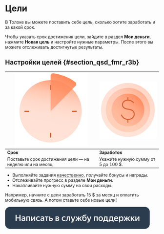 # Цели

В Толоке вы можете поставить себе цель, сколько хотите заработать и за какой срок.

Чтобы указать срок достижения цели, зайдите в раздел **Мои деньги**, нажмите **Новая цель** и настройте нужные параметры. После этого вы можете отслеживать достигнутые результаты.

## Настройки целей {#section_qsd_fmr_r3b}

| ![](./images/clock-pattern.svg)                          | ![](./images/money-pattern.svg)     |
|----------------------------------------------------------|-------------------------------------|
| **Срок**                                                 | **Заработок**                       |
| Поставьте срок достижения цели — на неделю или на месяц. | Укажите нужную сумму от 5 до 100 $. |


- Выполняйте задания [качественно](tasks.md), получайте бонусы и награды.
- Отслеживайте прогресс в разделе **Мои деньги**.
- Накапливайте нужную сумму на свои расходы.

Например, начните с цели заработать 15 $ за месяц и оплатить мобильную связь. А потом ставьте себе новые цели!


[![](images/buttons/contact-support.svg)](troubleshooting/troubleshooting.md#not_working_properly)

